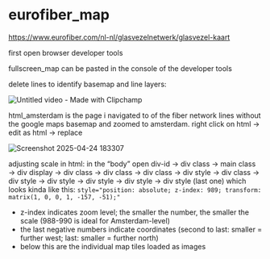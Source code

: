 # eurofiber_map

https://www.eurofiber.com/nl-nl/glasvezelnetwerk/glasvezel-kaart

first open browser developer tools

fullscreen_map can be pasted in the console of the developer tools

delete lines to identify basemap and line layers:

![Untitled video - Made with Clipchamp](https://github.com/user-attachments/assets/89f803d3-e2b0-4884-9bff-38acf5346cbd)


html_amsterdam is the page i navigated to of the fiber network lines without the google maps basemap and zoomed to amsterdam. right click on html → edit as html → replace

![Screenshot 2025-04-24 183307](https://github.com/user-attachments/assets/c1721b76-9051-4def-a512-e08a0462bf22)

  
adjusting scale in html: in the “body” open div-id → div class → main class → div display → div class → div class → div class → div style → div class → div style → div style → div style → div style → div style (last one) which looks kinda like this: `style="position: absolute; z-index: 989; transform: matrix(1, 0, 0, 1, -157, -51);"` 
- z-index indicates zoom level; the smaller the number, the smaller the scale (988-990 is ideal for Amsterdam-level)
- the last negative numbers indicate coordinates (second to last: smaller = further west; last: smaller = further north)
- below this are the individual map tiles loaded as images

